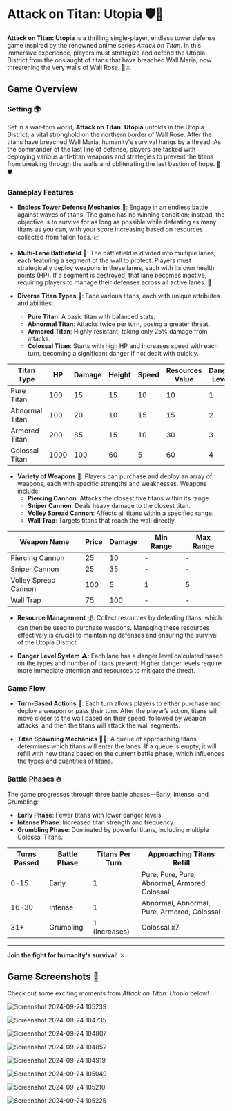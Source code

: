 # Attack on Titan: Utopia 🛡️👾

**Attack on Titan: Utopia** is a thrilling single-player, endless tower defense game inspired by the renowned anime series *Attack on Titan*. In this immersive experience, players must strategize and defend the Utopia District from the onslaught of titans that have breached Wall Maria, now threatening the very walls of Wall Rose. 🏰⚔️

## Game Overview

### Setting 🌍
Set in a war-torn world, **Attack on Titan: Utopia** unfolds in the Utopia District, a vital stronghold on the northern border of Wall Rose. After the titans have breached Wall Maria, humanity's survival hangs by a thread. As the commander of the last line of defense, players are tasked with deploying various anti-titan weapons and strategies to prevent the titans from breaking through the walls and obliterating the last bastion of hope. 💪🛡️

### Gameplay Features

- **Endless Tower Defense Mechanics** 🏰: 
  Engage in an endless battle against waves of titans. The game has no winning condition; instead, the objective is to survive for as long as possible while defeating as many titans as you can, with your score increasing based on resources collected from fallen foes. 📈

- **Multi-Lane Battlefield** 🌌: 
  The battlefield is divided into multiple lanes, each featuring a segment of the wall to protect. Players must strategically deploy weapons in these lanes, each with its own health points (HP). If a segment is destroyed, that lane becomes inactive, requiring players to manage their defenses across all active lanes. 🚧

- **Diverse Titan Types** 👹: 
  Face various titans, each with unique attributes and abilities:
    - **Pure Titan**: A basic titan with balanced stats.
    - **Abnormal Titan**: Attacks twice per turn, posing a greater threat.
    - **Armored Titan**: Highly resistant, taking only 25% damage from attacks.
    - **Colossal Titan**: Starts with high HP and increases speed with each turn, becoming a significant danger if not dealt with quickly.

| Titan Type      | HP  | Damage | Height | Speed | Resources Value | Danger Level |
|------------------|-----|--------|--------|-------|-----------------|--------------|
| Pure Titan       | 100 | 15     | 15     | 10    | 10              | 1            |
| Abnormal Titan   | 100 | 20     | 10     | 15    | 15              | 2            |
| Armored Titan    | 200 | 85     | 15     | 10    | 30              | 3            |
| Colossal Titan   | 1000| 100    | 60     | 5     | 60              | 4            |

- **Variety of Weapons** 🔫: 
  Players can purchase and deploy an array of weapons, each with specific strengths and weaknesses. Weapons include:
    - **Piercing Cannon**: Attacks the closest five titans within its range.
    - **Sniper Cannon**: Deals heavy damage to the closest titan.
    - **Volley Spread Cannon**: Affects all titans within a specified range.
    - **Wall Trap**: Targets titans that reach the wall directly.

| Weapon Name             | Price | Damage | Min Range | Max Range |
|-------------------------|-------|--------|-----------|-----------|
| Piercing Cannon         | 25    | 10     | -         | -         |
| Sniper Cannon           | 25    | 35     | -         | -         |
| Volley Spread Cannon     | 100   | 5      | 1         | 5         |
| Wall Trap               | 75    | 100    | -         | -         |

- **Resource Management** 💰: 
  Collect resources by defeating titans, which can then be used to purchase weapons. Managing these resources effectively is crucial to maintaining defenses and ensuring the survival of the Utopia District. 

- **Danger Level System** ⚠️: 
  Each lane has a danger level calculated based on the types and number of titans present. Higher danger levels require more immediate attention and resources to mitigate the threat.

### Game Flow

- **Turn-Based Actions** 🔄: 
  Each turn allows players to either purchase and deploy a weapon or pass their turn. After the player’s action, titans will move closer to the wall based on their speed, followed by weapon attacks, and then the titans will attack the wall segments.

- **Titan Spawning Mechanics** 🧗‍♂️: 
  A queue of approaching titans determines which titans will enter the lanes. If a queue is empty, it will refill with new titans based on the current battle phase, which influences the types and quantities of titans.

### Battle Phases 🔥
The game progresses through three battle phases—Early, Intense, and Grumbling:
- **Early Phase**: Fewer titans with lower danger levels.
- **Intense Phase**: Increased titan strength and frequency.
- **Grumbling Phase**: Dominated by powerful titans, including multiple Colossal Titans.

| Turns Passed | Battle Phase | Titans Per Turn | Approaching Titans Refill              |
|--------------|--------------|------------------|-----------------------------------------|
| 0-15         | Early        | 1                | Pure, Pure, Pure, Abnormal, Armored, Colossal |
| 16-30        | Intense      | 1                | Abnormal, Abnormal, Pure, Armored, Colossal |
| 31+          | Grumbling    | 1 (increases)    | Colossal x7                             |

---

**Join the fight for humanity's survival!** ⚔️

## Game Screenshots 📸

Check out some exciting moments from *Attack on Titan: Utopia* below!




![Screenshot 2024-09-24 105239](https://github.com/user-attachments/assets/0d7c9328-1180-4d98-a0ca-8453db9096e3)




![Screenshot 2024-09-24 104735](https://github.com/user-attachments/assets/60ff81bb-ad8b-4350-aef8-578e32f9fb3b)




![Screenshot 2024-09-24 104807](https://github.com/user-attachments/assets/fa34ce92-bbe9-4963-b3d3-8613ac52f6a6)




![Screenshot 2024-09-24 104852](https://github.com/user-attachments/assets/24b3c08b-b6f3-43f6-beff-dc5610c6ae45)




![Screenshot 2024-09-24 104919](https://github.com/user-attachments/assets/f9106c56-786c-44b5-b263-934d66ae567d)




![Screenshot 2024-09-24 105049](https://github.com/user-attachments/assets/042844dc-d2ea-4967-9cb1-086369f0edd6)




![Screenshot 2024-09-24 105210](https://github.com/user-attachments/assets/2fa3b429-4ecd-49d3-a369-5e3364ceae53)




![Screenshot 2024-09-24 105225](https://github.com/user-attachments/assets/5ea16da4-eda9-42af-b6ed-3136586f21c4)







